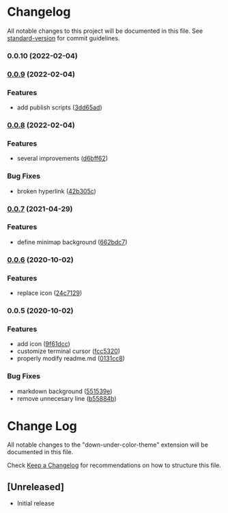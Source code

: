 # Changelog

All notable changes to this project will be documented in this file. See [standard-version](https://github.com/conventional-changelog/standard-version) for commit guidelines.

### 0.0.10 (2022-02-04)

### [0.0.9](https://github.com/ImADrafter/Down-Under-Theme/compare/v0.0.8...v0.0.9) (2022-02-04)


### Features

* add publish scripts ([3dd65ad](https://github.com/ImADrafter/Down-Under-Theme/commit/3dd65ad5967f8618dbf92605a802203021a85386))

### [0.0.8](https://github.com/ImADrafter/Down-Under-Theme/compare/v0.0.7...v0.0.8) (2022-02-04)


### Features

* several improvements ([d6bff62](https://github.com/ImADrafter/Down-Under-Theme/commit/d6bff627909bab9ae9293e15383ff9f1525b6abb))


### Bug Fixes

* broken hyperlink ([42b305c](https://github.com/ImADrafter/Down-Under-Theme/commit/42b305ce707150a5be1a2e646729e157ec094eb8))

### [0.0.7](https://github.com/ImADrafter/Down-Under-Theme/compare/v0.0.6...v0.0.7) (2021-04-29)


### Features

* define minimap background ([662bdc7](https://github.com/ImADrafter/Down-Under-Theme/commit/662bdc716427c909a485e7be7cffac3b20391783))

### [0.0.6](https://github.com/ImADrafter/Down-Under-Theme/compare/v0.0.5...v0.0.6) (2020-10-02)


### Features

* replace icon ([24c7129](https://github.com/ImADrafter/Down-Under-Theme/commit/24c7129bdac45ca2f384972c191ea815126bc0f9))

### 0.0.5 (2020-10-02)


### Features

* add icon ([9f61dcc](https://github.com/ImADrafter/Down-Under-Theme/commit/9f61dcc8d57079b0d08da10ebe6a6c49bf9e5990))
* customize terminal cursor ([fcc5320](https://github.com/ImADrafter/Down-Under-Theme/commit/fcc5320a58d438a985b00278e22ce46ce3a0ccd6))
* properly modify readme.md ([0131cc8](https://github.com/ImADrafter/Down-Under-Theme/commit/0131cc8182ccd5cbbf20f4cce30d9b5ace6367ca))


### Bug Fixes

* markdown background ([551539e](https://github.com/ImADrafter/Down-Under-Theme/commit/551539e9f60093999c0b68578bd3bc3692978ef0))
* remove unnecesary line ([b55884b](https://github.com/ImADrafter/Down-Under-Theme/commit/b55884b31ed9dab74e1d9d74e78ec0adaca8abe7))

# Change Log

All notable changes to the "down-under-color-theme" extension will be documented in this file.

Check [Keep a Changelog](http://keepachangelog.com/) for recommendations on how to structure this file.

## [Unreleased]

- Initial release
